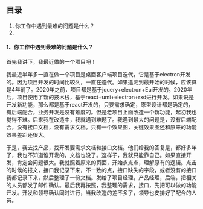 ## 目录

1. 你工作中遇到最难的问题是什么？
2. 


#### 1、你工作中遇到最难的问题是什么？

首先我讲下，我最近做的一个项目吧！

我最近半年多一直在做一个项目是桌面客户端项目迭代，它是基于electron开发的。因为项目开发的时间比较久，一直在迭代。如果追溯到最开始的时候，应该算是4年前了。2020年之前，项目都是基于jquery+electron+Eui开发的。2020年后，项目使用了新的技术栈，基于react+umi+electron+rxd进行开发。如果说是开发新功能，那么都是基于react开发的，只要需求确定，原型设计都是确定的，有后端配合，业务开发是没有难度的。但是老项目上面改造一个新功能，起初我也觉得不难。后来我在改造中，我就遇到难题了。我遇到最大的问题是，没有后端配合，没有接口文档，没有需求文档。只有一个效果图，关键效果图还和原来的功能效果差距还很大。

于是，我去找产品，找开发要需求文档和接口文档。他们给我的答复是，都好多年了，我也不知道谁开发的，文档也没了。这样子，我就只能靠自己。如果直接开发，肯定会问题很大。我就照着原来的页面，开始点点点，理解原有的逻辑。点击的时候的报文，接口我记录下来，不一致的点，接口缺失的字段，或者没有的接口我都记录下来，然后整理了一份文档。发给了项目经理，产品经理，后端，把相关的人员都发了邮件确认。最后我再按照，我整理的需求，接口，先把可以做的功能开发。开发和领导确认同时进行，当我改造的差不多了，领导也安排好了配合的人员。



